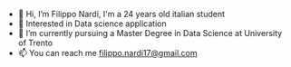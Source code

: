 - 👋 Hi, I’m Filippo Nardi, I'm a 24 years old italian student
- 👀 Interested in Data science application 
- 🌱 I’m currently pursuing a Master Degree in Data Science at University of Trento
- 📫 You can reach me filippo.nardi17@gmail.com



